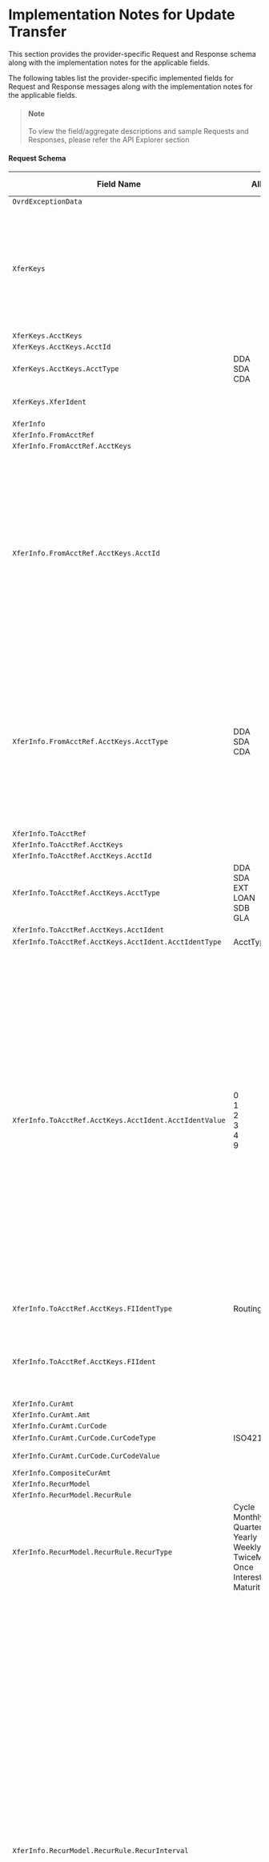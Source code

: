 # Implementation Notes for Update Transfer
This section provides the provider-specific Request and Response schema along with the implementation notes for the applicable fields.
<!-- 
type: tab 
titles: Premier, Precision, Signature, DNA, 
-->


The following tables list the provider-specific implemented fields for Request and Response messages along with the implementation notes for the applicable fields. 


<!-- theme: info -->
> #### Note
> 
> To view the field/aggregate descriptions and sample Requests and Responses, please refer the API Explorer section


#### Request Schema
|Field Name|Allowed Values|Implementation Note|
|----|----|----|
|`OvrdExceptionData`|||
|`XferKeys`||For service provider, Transfer Identifier is the combination of Account Number (of account debited), Account Type and Addenda Number|
|`XferKeys.AcctKeys`|||
|`XferKeys.AcctKeys.AcctId`|||
|`XferKeys.AcctKeys.AcctType`|DDA<br>SDA<br>CDA||
|`XferKeys.XferIdent`||This field refers to the addenda number.|
|`XferInfo`|||
|`XferInfo.FromAcctRef`|||
|`XferInfo.FromAcctRef.AcctKeys`|||
|`XferInfo.FromAcctRef.AcctKeys.AcctId`||Account Number (of debited account) is part of Transfer Identifier and cannot be updated. If a different Account Number is to be used for transfer, then a new request for transfer is required to create with the desired Account Number.|
|`XferInfo.FromAcctRef.AcctKeys.AcctType`|DDA<br>SDA<br>CDA|Account Type (of debited account) is part of Transfer Identifier and cannot be updated. If a different Account Type is to be used for transfer, then a new request for transfer is required to create with the desired Account Type.|
|`XferInfo.ToAcctRef`|||
|`XferInfo.ToAcctRef.AcctKeys`|||
|`XferInfo.ToAcctRef.AcctKeys.AcctId`|||
|`XferInfo.ToAcctRef.AcctKeys.AcctType`|DDA<br>SDA<br>EXT<br>LOAN<br>SDB<br>GLA<br>|EXT refers to an external account.|
|`XferInfo.ToAcctRef.AcctKeys.AcctIdent`|||
|`XferInfo.ToAcctRef.AcctKeys.AcctIdent.AcctIdentType`|AcctTypeCode||
|`XferInfo.ToAcctRef.AcctKeys.AcctIdent.AcctIdentValue`|0<br>1<br>2<br>3<br>4<br>9|***Conditionally Required*<br><br>This field is required if, credit to account type is external. <br>Valid values for DDA are:<br>0 = None<br>1 = Demand Deposit<br>2 = Savings<br>3 = Vendor (BPM)<br>4 = Loan<br>Valid values for SDA are:<br>0 = None<br>1 = Demand Deposit<br>2 = Savings<br>3 = Vendor (BPM)<br>4 = Loan<br>9 =Check<br>Valid values for CDA are:<br>0 = None<br>1 = Demand Deposit<br>2 = Savings<br>9 =Check|
|`XferInfo.ToAcctRef.AcctKeys.FIIdentType`|RoutingNum|This field is used for routing numbers.|
|`XferInfo.ToAcctRef.AcctKeys.FIIdent`||***Conditionally Required**<br><br>This is a mandatory field if, account type is external.|
|`XferInfo.CurAmt`|||
|`XferInfo.CurAmt.Amt`|||
|`XferInfo.CurAmt.CurCode`|||
|`XferInfo.CurAmt.CurCode.CurCodeType`|ISO4217-Alpha||
|`XferInfo.CurAmt.CurCode.CurCodeValue`||Only USD is supported.|
|`XferInfo.CompositeCurAmt`|||
|`XferInfo.RecurModel`|||
|`XferInfo.RecurModel.RecurRule`|||
|`XferInfo.RecurModel.RecurRule.RecurType`|Cycle<br>Monthly<br>Quarterly<br>Yearly<br>Weekly<br>TwiceMonthly<br>Once <br>InterestCycle<br>Maturity<br><br>||
|`XferInfo.RecurModel.RecurRule.RecurInterval`||<br>Following values can be used for RecurInterval and relevant RecurType:<br><br>RecurInterval is not required if RecurType value is 'once'.<br>For RecuwrType based on cycle, use values between 001-999 to express cycle number.<br><br>For RecurType based  on months, use "1" for Monthly , "3" for Quarterly, "2" for BiMonthly or "6" for SemiAnnually intervals.<br><br>For RecurType based on quarter, use "1" for Quarterly interval.<br><br>For RecurType based on weeks, use "1"  for Weekly or "2" for BiWeekly intervals.<br><br>For Recurrence Type based on years, use value "1"  for Yearly.|
|`XferInfo.RecurModel.RecurRule.DayOfMonth`||***Conditionally Required**<br><br>This field is required if, transfer frequency is Twice Monthly. Values represent the first day withing a month at which transfer occurs.<br>Valid values are:<br>'1'=1st and 16th of the month<br>'2'=2nd and 17th of the month<br>'3'=3rd and 18th of the month<br>'4'=4th and 19th of the month<br>'5'=5th and 20th of the month<br>'6'=6th and 21th of the month<br>'7'=7th and 22th of the month<br>'8'=8th and 23th of the month<br>'9'=9th and 24th of the month<br>'10'=10th and 25th of the month<br>'11'=11th and 26th of the month<br>'12'=12th and 27th of the month<br>'13'=13th and 28th of the month<br>'14'=14th and 29th of the month<br>'15'=15th and 30th of the month (end of month in 31 das month)|
|`XferInfo.RecurModel.RecurRule.RecurStartDate`|Can not be sent if recurrence type is Cycle|This field refers to the next transfer date.<br>Service provider either supports Cycle or RecurStartDate for modifying a transfer, and both cannot be sent in the request.|
|`XferInfo.RecurModel.RecurRule.RecurEndDate`||This field can be used instead of Occurences.|
|`XferInfo.RelationshipMgr`|||
|`XferInfo.RelationshipMgr.RelationshipMgrIdent`||This field refers to client-defined responsibility code to identify the officer responsible for an account. Values that can be provided are, 000-999.|
|`XferInfo.RelationshipMgr.RelationshipRole`|Officer||
|`XferInfo.ReportGroupCode`||This field refers to client-defined miscellaneous code used to group the portfolios primarily as selection criteria for reporting. Values that can be provided are, 000-999.|
|`XferInfo.ExtendedXferData`|||
|`XferInfo.ExtendedXferData.XferAmtCode`|Fixed<br>Variable<br>IntPlusDistribution<br>BalanceMinusDistribution||
|`XferInfo.ExtendedXferData.ACHEntryClass`|PPD<br>CCD<br>WEB<br>CIE||
|`XferInfo.ExtendedXferData.NoticeData`|||
|`XferInfo.ExtendedXferData.NoticeData.NoticeType`|ACHNotice<br>RegularNotice||
|`XferInfo.ExtendedXferData.NoticeData.NoticeOption`|||
|`XferInfo.ExtendedXferData.ForcePostInd`|true<br>false||
|`XferInfo.ExtendedXferData.FeeIdent`||This field refers to transfer charge code to identify one out of 999 transfer fee codes from DDA fee specifications.|
|`XferInfo.ExtendedXferData.PostingPriority`|First<br>Last|This field refers to priority code and indicates the posting sequence of a recurring transfer in relation to other (check) transactions.|
|`XferInfo.RefData`|||
|`XferInfo.RefData.RefType`|PayorDesc<br>XferDesc<br>PayeeDesc<br>TranCode|XferDesc refer to the description of transfer. Description is printed on reports, statement inquiries and customer notification.<br>PayorDesc refers to Payor identification.<br><br>PayeeDesc refers to vendor number. VendorNumber is required when the ‘To Account’ type is Ext (External account) and External account type is Vendor (BPM).|
|`XferInfo.RefData.RefDesc`|||
|`XferInfo.LastXferDt`|||
|`XferInfo.LastXferAmt`|||
#### Response Schema
|Field Name|Allowed Values|Implementation Note|
|----|----|----|
|`Status`|||
|`XferStatusRec`|||
|`XferStatusRec.XferKeys`|||
|`XferStatusRec.XferStatus`|||
|`XferStatusRec.XferStatus.XferStatusCode`|||
|`XferStatusRec.XferStatus.EffDt`|||
|`XferStatusRec.XferKeys.AcctKeys`|||
|`XferStatusRec.XferKeys.AcctKeys.AcctId`|||
|`XferStatusRec.XferKeys.AcctKeys.AcctType`|DDA<br>SDA<br>CDA||
|`XferStatusRec.XferKeys.XferIdent`||This field refers to the addenda number.|
<!-- type: tab -->


#### Coming soon!
We are working on developing content for this section. Stay tuned for more updates. 


<!-- type: tab -->


#### Coming soon!
We are working on developing content for this section. Stay tuned for more updates. 


<!-- type: tab -->


#### Coming soon!
We are working on developing content for this section. Stay tuned for more updates. 


<!-- type: tab-end -->
